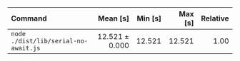 | Command | Mean [s] | Min [s] | Max [s] | Relative |
|:---|---:|---:|---:|---:|
| `node ./dist/lib/serial-no-await.js` | 12.521 ± 0.000 | 12.521 | 12.521 | 1.00 |
